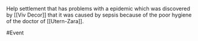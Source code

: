 Help settlement that has problems with a epidemic which  was discovered by [[Viv Decor]] that it was caused by sepsis because of the poor hygiene of the doctor of [[Utern-Zara]].
 
#Event